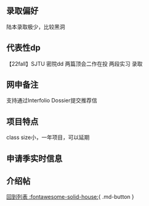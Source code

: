 ## 录取偏好
陆本录取极少，比较黑洞
## 代表性dp
【22fall】SJTU 密院dd 两篇顶会二作在投 两段实习 录取
## 网申备注
支持通过Interfolio Dossier提交推荐信

## 项目特点
class size小，一年项目，可以延期
## 申请季实时信息

## 介绍帖

[回到列表 :fontawesome-solid-house:](选校梯度.md){ .md-button }
